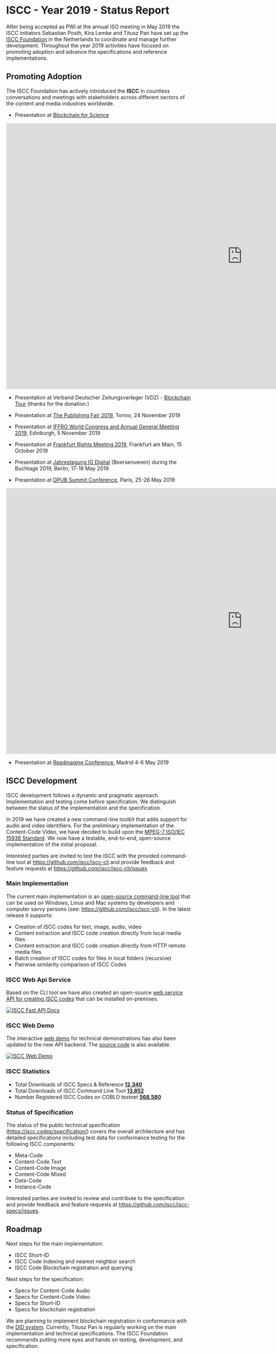 # ISCC - Year 2019 - Status Report

After being accepted as PWI at the annual ISO meeting in May 2019 the ISCC initiators Sebastian
Posth, Kira Lemke and Titusz Pan have set up the [ISCC Foundation](https://iscc.foundation/) in the
Netherlands to coordinate and manage further development. Throughout the year 2019 activities have
focused on promoting adoption and advance the specifications and reference implementations.

## Promoting Adoption

The ISCC Foundation has actively introduced the **ISCC** in countless conversations and meetings
with stakeholders across different sectors of the content and media industries worldwide.

- Presentation at [Blockchain for Science](https://www.blockchainforscience.com/)

<div class="video-wrapper">
  <iframe width="1280" height="720" src="https://www.youtube.com/embed/4OCvPrDhGuQ" frameborder="0" allowfullscreen></iframe>
</div>

- Presentation at Verband Deutscher Zeitungsverleger (VDZ) -
  [Blockchain Tour](https://vdz-akademie.de/blockchain-tour/) (thanks for the donation.)

- Presentation at
  [The Publishing Fair 2019](https://www.thepublishingfair.it/en/sessioni/blockchain-in-publishing/),
  Torino, 24 November 2019

- Presentation at
  [IFFRO World Congress and Annual General Meeting 2019](https://www.ifrro2019edinburgh.com/),
  Edinburgh, 5 November 2019

- Presentation at
  [Frankfurt Rights Meeting 2019](https://www.buchmesse.de/en/visit/conferences/frankfurt-rights-meeting),
  Frankfurt am Main, 15 October 2019

- Presentation at [Jahrestagung IG Digital](https://www.igdigital.de/igd19/) (Boersenverein) during
  the Buchtage 2019, Berlin, 17-18 May 2019

- Presentation at
  [DPUB Summit Conference](https://www.edrlab.org/events/dpub-summit-2019/dps-speakers/#Sebastian_POSTH),
  Paris, 25-26 May 2019

<div class="video-wrapper">
  <iframe width="1280" height="720" src="https://www.youtube.com/embed/BNqWLlwKx5U" frameborder="0" allowfullscreen></iframe>
</div>

- Presentation at [Readmagine Conference](https://readmagine.org/miercoles-5-de-junio/), Madrid 4-6
  May 2019

## ISCC Development

ISCC development follows a dynamic and pragmatic approach. Implementation and testing come before
specification. We distinguish between the status of the implementation and the specification.

In 2019 we have created a new command-line toolkit that adds support for audio and video
identifiers. For the preliminary implementation of the Content-Code Video, we have decided to build
upon the [MPEG-7 ISO/IEC 15938 Standard](https://www.iso.org/standard/75399.html). We now have a
testable, end-to-end, open-source implementation of the initial proposal.

Interested parties are invited to test the ISCC with the provided command-line tool at
https://github.com/iscc/iscc-cli and provide feedback and feature requests at
https://github.com/iscc/iscc-cli/issues

### Main Implementation

The current main implementation is an
[open-source command-line tool](https://github.com/iscc/iscc-cli) that can be used on Windows, Linux
and Mac systems by developers and computer savvy persons (see: https://github.com/iscc/iscc-cli). In
the latest release it supports:

- Creation of ISCC codes for text, image, audio, video
- Content extraction and ISCC code creation directly from local media files
- Content extraction and ISCC code creation directly from HTTP remote media files
- Batch creation of ISCC codes for files in local folders (recursive)
- Pairwise similarity comparison of ISCC Codes

### ISCC Web Api Service

Based on the CLI tool we have also created an open-source
[web service API for creating ISCC codes](https://github.com/iscc/iscc-service) that can be
installed on-premises.

[![ISCC Fast API Docs](../images/iscc-api-interactive-docs.jpg)](https://github.com/iscc/iscc-service)

### ISCC Web Demo

The interactive [web demo](https://iscc.coblo.net/) for technical demonstrations has also been
updated to the new API backend. The [source code](https://github.com/coblo/iscc-demo) is also
available.

[![ISCC Web Demo](../images/iscc-web-demo.jpg)](https://iscc.coblo.net/)

### ISCC Statistics

- Total Downloads of ISCC Specs & Reference [**12.340**](https://pepy.tech/project/iscc)
- Total Downloads of ISCC Command Line Tool [**13.852**](https://pepy.tech/project/iscc-cli)
- Number Registered ISCC Codes on COBLO testnet
  [**568.580**](https://explorer.coblo.net/stream/iscc)

### Status of Specification

The status of the public technical specification (https://iscc.codes/specification/) covers the
overall architecture and has detailed specifications including test data for conformance testing for
the following ISCC components:

- Meta-Code
- Content-Code Text
- Content-Code Image
- Content-Code Mixed
- Data-Code
- Instance-Code

Interested parties are invited to review and contribute to the specification and provide feedback
and feature requests at https://github.com/iscc/iscc-specs/issues.

## Roadmap

Next steps for the main implementation:

- ISCC Short-ID
- ISCC Code Indexing and nearest neighbor search
- ISCC Code Blockchain registration and querying

Next steps for the specification:

- Specs for Content-Code Audio
- Specs for Content-Code Video
- Specs for Short-ID
- Specs for blockchain registration

We are planning to implement blockchain registration in conformance with the
[DID system](https://www.w3.org/TR/did-core/). Currently, Titusz Pan is regularly working on the
main implementation and technical specifications. The ISCC Foundation recommends putting more eyes
and hands on testing, development, and specification.
